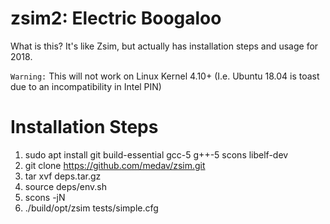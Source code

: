 zsim2: Electric Boogaloo
====

What is this? It's like Zsim, but actually has installation steps and usage for 2018.

`Warning:` This will not work on Linux Kernel 4.10+ (I.e. Ubuntu 18.04 is toast due to an incompatibility in Intel PIN)

# Installation Steps
1. sudo apt install git build-essential gcc-5 g++-5 scons libelf-dev
2. git clone https://github.com/medav/zsim.git
3. tar xvf deps.tar.gz
4. source deps/env.sh
5. scons -jN
6. ./build/opt/zsim tests/simple.cfg
